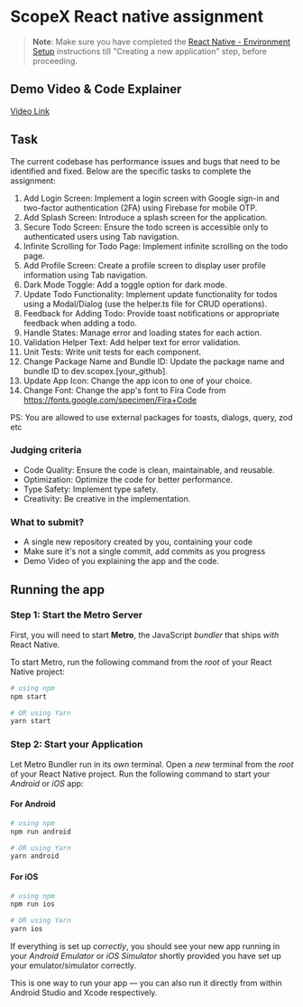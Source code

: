 # ScopeX React native assignment

> **Note**: Make sure you have completed the [React Native - Environment Setup](https://reactnative.dev/docs/environment-setup) instructions till "Creating a new application" step, before proceeding.

## Demo Video & Code Explainer

[Video Link](https://youtu.be/RkYC_t_B9qk)

## Task

The current codebase has performance issues and bugs that need to be identified and fixed. Below are the specific tasks to complete the assignment:

1. Add Login Screen: Implement a login screen with Google sign-in and two-factor authentication (2FA) using Firebase for mobile OTP.
2. Add Splash Screen: Introduce a splash screen for the application.
3. Secure Todo Screen: Ensure the todo screen is accessible only to authenticated users using Tab navigation.
4. Infinite Scrolling for Todo Page: Implement infinite scrolling on the todo page.
5. Add Profile Screen: Create a profile screen to display user profile information using Tab navigation.
6. Dark Mode Toggle: Add a toggle option for dark mode.
7. Update Todo Functionality: Implement update functionality for todos using a Modal/Dialog (use the helper.ts file for CRUD operations).
8. Feedback for Adding Todo: Provide toast notifications or appropriate feedback when adding a todo.
9. Handle States: Manage error and loading states for each action.
10. Validation Helper Text: Add helper text for error validation.
11. Unit Tests: Write unit tests for each component.
12. Change Package Name and Bundle ID: Update the package name and bundle ID to dev.scopex.[your_github].
13. Update App Icon: Change the app icon to one of your choice.
14. Change Font: Change the app's font to Fira Code from https://fonts.google.com/specimen/Fira+Code

PS: You are allowed to use external packages for toasts, dialogs, query, zod etc

### Judging criteria

- Code Quality: Ensure the code is clean, maintainable, and reusable.
- Optimization: Optimize the code for better performance.
- Type Safety: Implement type safety.
- Creativity: Be creative in the implementation.

### What to submit?

- A single new repository created by you, containing your code
- Make sure it's not a single commit, add commits as you progress
- Demo Video of you explaining the app and the code.

## Running the app

### Step 1: Start the Metro Server

First, you will need to start **Metro**, the JavaScript _bundler_ that ships _with_ React Native.

To start Metro, run the following command from the _root_ of your React Native project:

```bash
# using npm
npm start

# OR using Yarn
yarn start
```

### Step 2: Start your Application

Let Metro Bundler run in its _own_ terminal. Open a _new_ terminal from the _root_ of your React Native project. Run the following command to start your _Android_ or _iOS_ app:

#### For Android

```bash
# using npm
npm run android

# OR using Yarn
yarn android
```

#### For iOS

```bash
# using npm
npm run ios

# OR using Yarn
yarn ios
```

If everything is set up _correctly_, you should see your new app running in your _Android Emulator_ or _iOS Simulator_ shortly provided you have set up your emulator/simulator correctly.

This is one way to run your app — you can also run it directly from within Android Studio and Xcode respectively.

